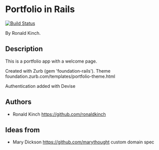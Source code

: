 # Portfolio in Rails
[![Build Status](https://travis-ci.org/ronaldkinch/portfolio-rlk.svg?branch=master)](https://travis-ci.org/ronaldkinch/portfolio-rlk)

By Ronald Kinch.

## Description
This is a portfolio app with a welcome page.

Created with Zurb (gem 'foundation-rails').
Theme foundation.zurb.com/templates/portfolio-theme.html

Authentication added with Devise

## Authors

* Ronald Kinch https://github.com/ronaldkinch

## Ideas from

* Mary Dickson https://github.com/marythought
  custom domain spec
